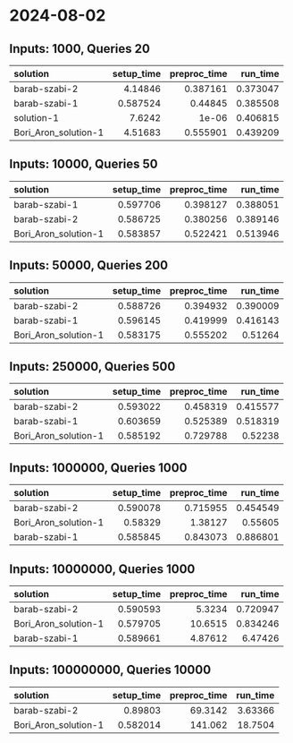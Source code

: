 # 2024-08-02

## Inputs: 1000, Queries 20

| solution             |   setup_time |   preproc_time |   run_time |
|:---------------------|-------------:|---------------:|-----------:|
| barab-szabi-2        |     4.14846  |       0.387161 |   0.373047 |
| barab-szabi-1        |     0.587524 |       0.44845  |   0.385508 |
| solution-1           |     7.6242   |       1e-06    |   0.406815 |
| Bori_Aron_solution-1 |     4.51683  |       0.555901 |   0.439209 |

## Inputs: 10000, Queries 50

| solution             |   setup_time |   preproc_time |   run_time |
|:---------------------|-------------:|---------------:|-----------:|
| barab-szabi-1        |     0.597706 |       0.398127 |   0.388051 |
| barab-szabi-2        |     0.586725 |       0.380256 |   0.389146 |
| Bori_Aron_solution-1 |     0.583857 |       0.522421 |   0.513946 |

## Inputs: 50000, Queries 200

| solution             |   setup_time |   preproc_time |   run_time |
|:---------------------|-------------:|---------------:|-----------:|
| barab-szabi-2        |     0.588726 |       0.394932 |   0.390009 |
| barab-szabi-1        |     0.596145 |       0.419999 |   0.416143 |
| Bori_Aron_solution-1 |     0.583175 |       0.555202 |   0.51264  |

## Inputs: 250000, Queries 500

| solution             |   setup_time |   preproc_time |   run_time |
|:---------------------|-------------:|---------------:|-----------:|
| barab-szabi-2        |     0.593022 |       0.458319 |   0.415577 |
| barab-szabi-1        |     0.603659 |       0.525389 |   0.518319 |
| Bori_Aron_solution-1 |     0.585192 |       0.729788 |   0.52238  |

## Inputs: 1000000, Queries 1000

| solution             |   setup_time |   preproc_time |   run_time |
|:---------------------|-------------:|---------------:|-----------:|
| barab-szabi-2        |     0.590078 |       0.715955 |   0.454549 |
| Bori_Aron_solution-1 |     0.58329  |       1.38127  |   0.55605  |
| barab-szabi-1        |     0.585845 |       0.843073 |   0.886801 |

## Inputs: 10000000, Queries 1000

| solution             |   setup_time |   preproc_time |   run_time |
|:---------------------|-------------:|---------------:|-----------:|
| barab-szabi-2        |     0.590593 |        5.3234  |   0.720947 |
| Bori_Aron_solution-1 |     0.579705 |       10.6515  |   0.834246 |
| barab-szabi-1        |     0.589661 |        4.87612 |   6.47426  |

## Inputs: 100000000, Queries 10000

| solution             |   setup_time |   preproc_time |   run_time |
|:---------------------|-------------:|---------------:|-----------:|
| barab-szabi-2        |     0.89803  |        69.3142 |    3.63366 |
| Bori_Aron_solution-1 |     0.582014 |       141.062  |   18.7504  |